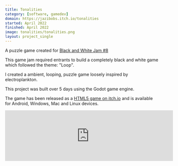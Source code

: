 ```yaml
---
title: Tonalities
category: [software, gamedev]
domain: https://jazibobs.itch.io/tonalities
started: April 2022
finished: April 2022
image: tonalities/tonalities.png
layout: project_single
---
```


A puzzle game created for [Black and White Jam #8](https://itch.io/jam/black-and-white-jam-8/rate/1477823)

This game jam required entrants to build a completely black and white game which followed the theme: "Loop".

I created a ambient, looping, puzzle game loosely inspired by electroplankton.

This project was built over 5 days using the Godot game engine.

The game has been released as a [HTML5 game on itch.io](https://jazibobs.itch.io/tonalities) and is available for Android, Windows, Mac and Linux devices.

<iframe src="https://itch.io/embed/1477823?bg_color=000000&amp;fg_color=ffffff&amp;link_color=d6d6d6&amp;border_color=333333" width="552" height="167" frameborder="0"><a href="https://jazibobs.itch.io/tonalities">Tonalities by jazibobs</a></iframe>